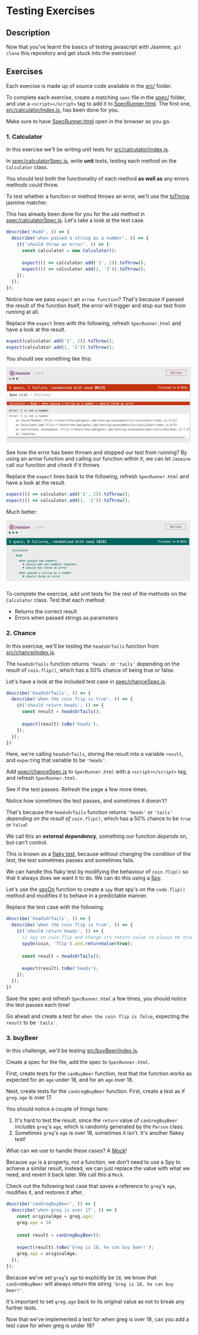 # Testing Exercises 

## Description

Now that you've learnt the basics of testing javascript with Jasmine, `git clone` this repository and get stuck into the exercises!

## Exercises

Each exercise is made up of source code available in the [src/](src/) folder.

To complete each exercise, create a matching `spec` file in the [spec/](spec/) folder, and use a `<script></script>` tag to add it to [SpecRunner.html](SpecRunner.html). The first one, [src/calculator/index.js](src/calculator/index.js), has been done for you.

Make sure to have [SpecRunner.html](SpecRunner.html) open in the browser as you go.

### 1. Calculator

In this exercise we'll be writing unit tests for [src/calculator/index.js](src/calculator/index.js).

In [spec/calculatorSpec.js](spec/calculatorSpec.js), write **unit** tests, testing each method on the `Calculator` class.

You should test both the functionality of each method **as well as** any errors methods could throw.

To test whether a function or method throws an error, we'll use the [toThrow](https://jasmine.github.io/api/3.6/matchers.html#toThrow) jasmine matcher.

This has already been done for you for the `add` method in [spec/calculatorSpec.js](spec/calculatorSpec.js). Let's take a look at the test case.

```js
describe('#add', () => {
  describe('when passed a string as a number', () => {
    it('should throw an error', () => {
      const calculator = new Calculator();

      expect(() => calculator.add('1', 2)).toThrow();
      expect(() => calculator.add(1, '2')).toThrow();
    });
  });
});
```

Notice how we pass `expect` an `arrow function`? That's because if passed the result of the function itself, the error will trigger and stop our test from running at all.

Replace the `expect` lines with the following, refresh `SpecRunner.html` and have a look at the result.

```js
expect(calculator.add('1', 2)).toThrow();
expect(calculator.add(1, '2')).toThrow();
```

You should see something like this:

![Image of SpecRunner.html](images/1.png)

See how the error has been thrown and stopped our test from running? By using an arrow function and calling our function within it, we can let `Jasmine` call our function and check if it throws.

Replace the `expect` lines back to the following, refresh `SpecRunner.html` and have a look at the result.

```js
expect(() => calculator.add('1', 2)).toThrow();
expect(() => calculator.add(1, '2')).toThrow();
```

Much better:

![Image of SpecRunner.html](images/2.png)

To complete the exercise, add unit tests for the rest of the methods on the `Calculator` class. Test that each method:

  - Returns the correct result
  - Errors when passed strings as parameters

### 2. Chance

In this exercise, we'll be testing the `headsOrTails` function from [src/chance/index.js](src/chance/index.js).

The `headsOrTails` function returns `'heads'` or `'tails'` depending on the result of `coin.flip()`, which has a 50% chance of being true or false.

Let's have a look at the included test case in [spec/chanceSpec.js](spec/chanceSpec.js).

```js
describe('headsOrTails', () => {
  describe('when the coin flip is true', () => {
    it('should return heads', () => {
      const result = headsOrTails();

      expect(result).toBe('heads');
    });
  });
})
```

Here, we're calling `headsOrTails`, storing the result into a variable `result`, and `expect`ing that variable to be `'heads'`.

Add [spec/chanceSpec.js](spec/chanceSpec.js) to `SpecRunner.html` with a `<script></script>` tag, and refresh `SpecRunner.html`.

See if the test passes. Refresh the page a few more times.

Notice how sometimes the test passes, and sometimes it doesn't?

That's because the `headsOrTails` function returns `'heads'` or `'tails'` _depending on the result of `coin.flip()`_, which has a 50% chance to be `true` or `false`! 

We call this an **external dependency**, something our function _depends_ on, but can't control.

This is known as a [flaky test](https://hackernoon.com/flaky-tests-a-war-that-never-ends-9aa32fdef359), because without changing the condition of the test, the test sometimes passes and sometimes fails.

We can handle this flaky test by modifying the behaviour of `coin.flip()` so that it always does we want it to do. We can do this using a [Spy](https://jasmine.github.io/api/3.6/Spy.html).

Let's use the [spyOn](https://jasmine.github.io/api/3.6/global.html#spyOn) function to create a `spy` that spy's on the `code.flip()` method and modifies it to behave in a predictable manner.

Replace the test case with the following:

```js
describe('headsOrTails', () => {
  describe('when the coin flip is true', () => {
    it('should return heads', () => {
      // spy on coin.flip and change its return value to always be true
      spyOn(coin, 'flip').and.returnValue(true);

      const result = headsOrTails();

      expect(result).toBe('heads');
    });
  });
})
```

Save the spec and refresh `SpecRunner.html` a few times, you should notice the test passes each time!

Go ahead and create a test for `when the coin flip is false`, expecting the `result` to be `'tails'`.

### 3. buyBeer

In this challenge, we'll be testing [src/buyBeer/index.js](src/buyBeer/index.js).

Create a spec for the file, add the spec to `SpecRunner.html`.

First, create tests for the `canBuyBeer` function, test that the function works as expected for an `age` under 18, and for an `age` over 18.

Next, create tests for the `canGregBuyBeer` function. First, create a test as if `greg.age` is over 17.

You should notice a couple of things here:

  1. It's hard to test the result, since the `return` value of `canGregBuyBeer` includes `greg`'s `age`, which is randomly generated by the `Person` class.
  2. Sometimes `greg`'s `age` is over 18, sometimes it isn't. It's another flakey test!

What can we use to handle these cases? A [Mock](https://en.wikipedia.org/wiki/Mock_object)!

Because `age` is a property, not a function, we don't need to use a Spy to achieve a similar result, instead, we can just replace the value with what we need, and revert it back later. We call this a `Mock`.

Check out the following test case that saves a reference to `greg`'s `age`, modifies it, and restores it after.

```js
describe('canGregBuyBeer', () => {
  describe('when greg is over 17', () => {
    const originalAge = greg.age;
    greg.age = 18
    
    const result = canGregBuyBeer();

    expect(result).toBe('Greg is 18, he can buy beer!');
    greg.age = originalAge;
  });
});
```

Because we've set `greg`'s `age` to explicitly be `18`, we know that `canGrebBuyBeer` will always return the string `'Greg is 18, he can buy beer!'`.

It's important to set `greg.age` back to its original value as not to break any further tests.

Now that we've implemented a test for when greg is over 18, can you add a test case for when greg is under 18?
